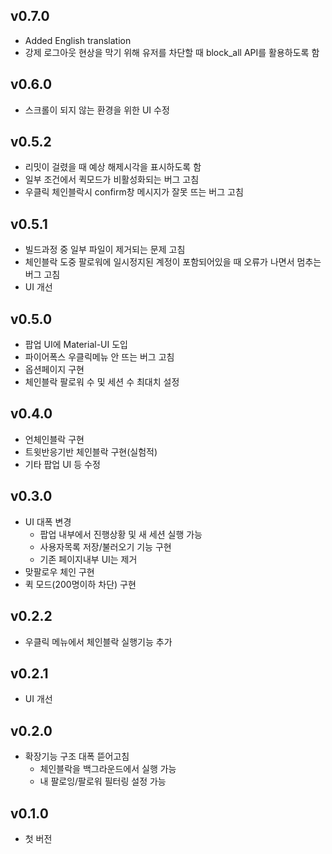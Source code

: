 ## v0.7.0

- Added English translation
- 강제 로그아웃 현상을 막기 위해 유저를 차단할 때 block_all API를 활용하도록 함

## v0.6.0

- 스크롤이 되지 않는 환경을 위한 UI 수정

## v0.5.2

- 리밋이 걸렸을 때 예상 해제시각을 표시하도록 함
- 일부 조건에서 퀵모드가 비활성화되는 버그 고침
- 우클릭 체인블락시 confirm창 메시지가 잘못 뜨는 버그 고침

## v0.5.1

- 빌드과정 중 일부 파일이 제거되는 문제 고침
- 체인블락 도중 팔로워에 일시정지된 계정이 포함되어있을 때 오류가 나면서 멈추는 버그 고침
- UI 개선

## v0.5.0

- 팝업 UI에 Material-UI 도입
- 파이어폭스 우클릭메뉴 안 뜨는 버그 고침
- 옵션페이지 구현
- 체인블락 팔로워 수 및 세션 수 최대치 설정

## v0.4.0

- 언체인블락 구현
- 트윗반응기반 체인블락 구현(실험적)
- 기타 팝업 UI 등 수정

## v0.3.0

- UI 대폭 변경
  - 팝업 내부에서 진행상황 및 새 세션 실행 가능
  - 사용자목록 저장/불러오기 기능 구현
  - 기존 페이지내부 UI는 제거
- 맞팔로우 체인 구현
- 퀵 모드(200명이하 차단) 구현

## v0.2.2

- 우클릭 메뉴에서 체인블락 실행기능 추가

## v0.2.1

- UI 개선

## v0.2.0

- 확장기능 구조 대폭 뜯어고침
  - 체인블락을 백그라운드에서 실행 가능
  - 내 팔로잉/팔로워 필터링 설정 가능

## v0.1.0

- 첫 버전

